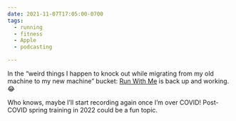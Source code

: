 ```yaml
---
date: 2021-11-07T17:05:00-0700
tags:
  - running
  - fitness
  - Apple
  - podcasting

---
```


In the “weird things I happen to knock out while migrating from my old machine to my new machine” bucket: [Run With Me](https://runwith.chriskrycho.com) is back up and working. 😂

Who knows, maybe I’ll start recording again once I’m over COVID! Post-COVID spring training in 2022 could be a fun topic.